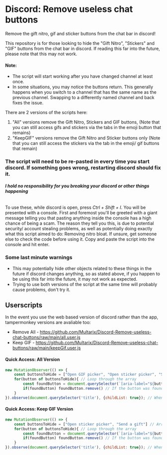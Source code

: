 # Discord: Remove useless chat buttons
Remove the gift nitro, gif and sticker buttons from the chat bar in discord!

This repository is for those looking to hide the "Gift Nitro", "Stickers" and "GIF" buttons from the chat bar in discord. If reading this far into the future, please note that this may not work.<br>

#### Note:
- The script will start working after you have changed channel at least once.
- In some situations, you may notice the buttons return. This generally happens when you switch to a channel that has the same name as the previous channel. Swapping to a differently named channel and back fixes the issue.

There are 2 versions of the scripts here:<br>
1. "All" versions remove the Gift Nitro, Stickers and GIF buttons, (Note that you can still access gifs and stickers via the tabs in the emoji button that remains)
2. "KeepGIF" versions remove the Gift Nitro and Sticker buttons only (Note that you can still access the stickers via the tab in the emoji/ gif buttons that remain)


###  **The script will need to be re-pasted in every time you start discord. If something goes wrong, restarting discord should fix it.**
#### _**I hold no responsibility for you breaking your discord or other things happening**_

<br>
To use these, while discord is open, press <i>Ctrl + Shift + I</i>. You will be presented with a console. First and foremost you'll be greeted with a giant message telling you that pasting anything inside the console has a high chance of being a scam. The reason they tell you this, is due to potential security/ account stealing problems, as well as potentially doing exactly what this script aimed to do: Removing nitro bloat. If unsure, get someone else to check the code before using it.
Copy and paste the script into the console and hit enter.<br>

### Some last minute warnings
- This may potentially hide other objects related to these things in the future if discord changes anything, so as stated above, if you happen to be using this far into the future, it may not work as expected.
- Trying to use both versions of the script at the same time will probably cause problems, don't try it.

## Userscripts
In the event you use the web based version of discord rather than the app, tampermonkey versions are avaliable too:
- Remove All - https://github.com/Multarix/Discord-Remove-useless-chat-buttons/raw/main/all.user.js
- Keep GIF - https://github.com/Multarix/Discord-Remove-useless-chat-buttons/raw/main/keepGif.user.js

#### Quick Access: All Version

```js
new MutationObserver(() => {
	const buttonsToHide = ["Open GIF picker", "Open sticker picker", "Send a gift"] // Array of labels for buttons we want to remove
	for(button of buttonsToHide){ // Loop through the array
		const foundButton = document.querySelector(`[aria-label="${button}"]`); // Find the button
		if(foundButton) foundButton.remove() // If the button was found, remove it
	}
}).observe(document.querySelector('title'), {childList: true}); // Whenever the "channel" changes, run the script
```

#### Quick Access: Keep GIF Version

```js
new MutationObserver(() => {
	const buttonsToHide = ["Open sticker picker", "Send a gift"] // Array of labels for buttons we want to remove
	for(button of buttonsToHide){ // Loop through the array
		const foundButton = document.querySelector(`[aria-label="${button}"]`); // Find the button
		if(foundButton) foundButton.remove() // If the button was found, remove it
	}
}).observe(document.querySelector('title'), {childList: true}); // Whenever the "channel" changes, run the script
```
